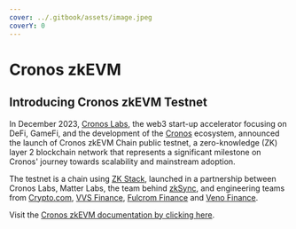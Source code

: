 ```yaml
---
cover: ../.gitbook/assets/image.jpeg
coverY: 0
---
```


# Cronos zkEVM

## Introducing Cronos zkEVM Testnet

In December 2023, [Cronos Labs](https://cronoslabs.org), the web3 start-up accelerator focusing on DeFi, GameFi, and the development of the [Cronos](https://cronos.org) ecosystem, announced the launch of Cronos zkEVM Chain public testnet, a zero-knowledge (ZK) layer 2 blockchain network that represents a significant milestone on Cronos' journey towards scalability and mainstream adoption.

The testnet is a chain using [ZK Stack](https://zkstack.io/), launched in a partnership between Cronos Labs, Matter Labs, the team behind [zkSync](https://zksync.io/), and engineering teams from [Crypto.com](https://crypto.com), [VVS Finance](https://vvs.finance/), [Fulcrom Finance](https://fulcrom.finance/en/) and [Veno Finance](https://veno.finance/).

Visit the [Cronos zkEVM documentation by clicking here](https://docs-zkevm.cronos.org/).

